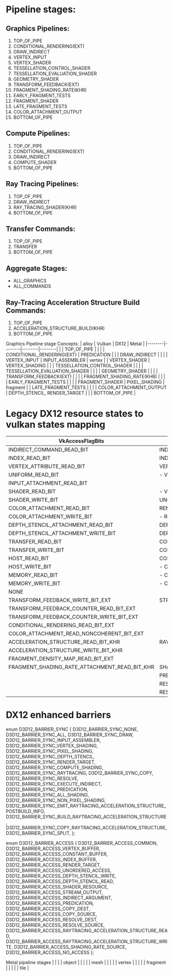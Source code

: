 
# Pipeline stages:

## Graphics Pipelines:
  1. TOP_OF_PIPE
  1. CONDITIONAL_RENDERING(EXT)
  1. DRAW_INDIRECT
  1. VERTEX_INPUT
  1. VERTEX_SHADER
  1. TESSELLATION_CONTROL_SHADER
  1. TESSELLATION_EVALUATION_SHADER
  1. GEOMETRY_SHADER
  1. TRANSFORM_FEEDBACK(EXT)
  1. FRAGMENT_SHADING_RATE(KHR)
  1. EARLY_FRAGMENT_TESTS
  1. FRAGMENT_SHADER
  1. LATE_FRAGMENT_TESTS
  1. COLOR_ATTACHMENT_OUTPUT
  1. BOTTOM_OF_PIPE

## Compute Pipelines:
  1. TOP_OF_PIPE
  1. CONDITIONAL_RENDERING(EXT)
  1. DRAW_INDIRECT
  1. COMPUTE_SHADER
  1. BOTTOM_OF_PIPE

## Ray Tracing Pipelines:
  1. TOP_OF_PIPE
  1. DRAW_INDIRECT
  1. RAY_TRACING_SHADER(KHR)
  1. BOTTOM_OF_PIPE

## Transfer Commands:
  1. TOP_OF_PIPE
  1. TRANSFER
  1. BOTTOM_OF_PIPE

## Aggregate Stages:
  - ALL_GRAPHICS
  - ALL_COMMANDS

## Ray-Tracing Acceleration Structure Build Commands:
  1. TOP_OF_PIPE
  1. ACCELERATION_STRUCTURE_BUILD(KHR)
  1. BOTTOM_OF_PIPE


Graphics Pipeline stage Concepts:
| alloy  | Vulkan |  DX12  |  Metal |
|--------|--------|--------|--------|
|        | TOP_OF_PIPE                    |                              |
|        | CONDITIONAL_RENDERING(EXT)     | PREDICATION                  |
|        | DRAW_INDIRECT                  |                              |
|        | VERTEX_INPUT                   | INPUT_ASSEMBLER              | vertex
|        | VERTEX_SHADER                  | VERTEX_SHADING               |
|        | TESSELLATION_CONTROL_SHADER    |                              |
|        | TESSELLATION_EVALUATION_SHADER |                              |
|        | GEOMETRY_SHADER                |                              |
|        | TRANSFORM_FEEDBACK(EXT)        |                              |
|        | FRAGMENT_SHADING_RATE(KHR)     |                              |
|        | EARLY_FRAGMENT_TESTS           |                              |
|        | FRAGMENT_SHADER                | PIXEL_SHADING                | fragment
|        | LATE_FRAGMENT_TESTS            |                              |
|        | COLOR_ATTACHMENT_OUTPUT        | DEPTH_STENCIL, RENDER_TARGET |
|        | BOTTOM_OF_PIPE                 |



                                          
# Legacy DX12 resource states to vulkan states mapping

| VkAccessFlagBits              |                       D3D12_RESOURCE_STATES |
|------------------------------ | ------------------------------------------- |
| INDIRECT_COMMAND_READ_BIT                     | INDIRECT_ARGUMENT
| INDEX_READ_BIT                                | INDEX_BUFFER
| VERTEX_ATTRIBUTE_READ_BIT                     | VERTEX_AND_CONSTANT_BUFFER
| UNIFORM_READ_BIT                              |  - VERTEX_AND_CONSTANT_BUFFER
| INPUT_ATTACHMENT_READ_BIT                     |
| SHADER_READ_BIT                               |  - VERTEX_AND_CONSTANT_BUFFER
| SHADER_WRITE_BIT                              | UNORDERED_ACCESS
| COLOR_ATTACHMENT_READ_BIT                     | RENDER_TARGET
| COLOR_ATTACHMENT_WRITE_BIT                    |  - RENDER_TARGET
| DEPTH_STENCIL_ATTACHMENT_READ_BIT             | DEPTH_READ
| DEPTH_STENCIL_ATTACHMENT_WRITE_BIT            | DEPTH_WRITE
| TRANSFER_READ_BIT                             | COPY_SOURCE
| TRANSFER_WRITE_BIT                            | COPY_DEST
| HOST_READ_BIT                                 | COMMON
| HOST_WRITE_BIT                                |  - COMMON
| MEMORY_READ_BIT                               |  - COMMON
| MEMORY_WRITE_BIT                              |  - COMMON
| NONE                                          |
| TRANSFORM_FEEDBACK_WRITE_BIT_EXT              | STREAM_OUT
| TRANSFORM_FEEDBACK_COUNTER_READ_BIT_EXT       |
| TRANSFORM_FEEDBACK_COUNTER_WRITE_BIT_EXT      |
| CONDITIONAL_RENDERING_READ_BIT_EXT            |
| COLOR_ATTACHMENT_READ_NONCOHERENT_BIT_EXT     |
| ACCELERATION_STRUCTURE_READ_BIT_KHR           | RAYTRACING_ACCELERATION_STRUCTURE
| ACCELERATION_STRUCTURE_WRITE_BIT_KHR          |
| FRAGMENT_DENSITY_MAP_READ_BIT_EXT             |
| FRAGMENT_SHADING_RATE_ATTACHMENT_READ_BIT_KHR | SHADING_RATE_SOURCE
|                                               | PRESENT
|                                               | RESOLVE_DEST
|                                               | RESOLVE_SOURCE

# DX12 enhanced barriers

enum D3D12_BARRIER_SYNC {
    D3D12_BARRIER_SYNC_NONE,
    D3D12_BARRIER_SYNC_ALL,
    D3D12_BARRIER_SYNC_DRAW,
    D3D12_BARRIER_SYNC_INPUT_ASSEMBLER,
    D3D12_BARRIER_SYNC_VERTEX_SHADING,
    D3D12_BARRIER_SYNC_PIXEL_SHADING,
    D3D12_BARRIER_SYNC_DEPTH_STENCIL,
    D3D12_BARRIER_SYNC_RENDER_TARGET,
    D3D12_BARRIER_SYNC_COMPUTE_SHADING,
    D3D12_BARRIER_SYNC_RAYTRACING,
    D3D12_BARRIER_SYNC_COPY,
    D3D12_BARRIER_SYNC_RESOLVE,
    D3D12_BARRIER_SYNC_EXECUTE_INDIRECT,
    D3D12_BARRIER_SYNC_PREDICATION,
    D3D12_BARRIER_SYNC_ALL_SHADING,
    D3D12_BARRIER_SYNC_NON_PIXEL_SHADING,
    D3D12_BARRIER_SYNC_EMIT_RAYTRACING_ACCELERATION_STRUCTURE_POSTBUILD_INFO,
    D3D12_BARRIER_SYNC_BUILD_RAYTRACING_ACCELERATION_STRUCTURE,
    D3D12_BARRIER_SYNC_COPY_RAYTRACING_ACCELERATION_STRUCTURE,
    D3D12_BARRIER_SYNC_SPLIT,
};

enum D3D12_BARRIER_ACCESS {
    D3D12_BARRIER_ACCESS_COMMON,
    D3D12_BARRIER_ACCESS_VERTEX_BUFFER,
    D3D12_BARRIER_ACCESS_CONSTANT_BUFFER,
    D3D12_BARRIER_ACCESS_INDEX_BUFFER,
    D3D12_BARRIER_ACCESS_RENDER_TARGET,
    D3D12_BARRIER_ACCESS_UNORDERED_ACCESS,
    D3D12_BARRIER_ACCESS_DEPTH_STENCIL_WRITE,
    D3D12_BARRIER_ACCESS_DEPTH_STENCIL_READ,
    D3D12_BARRIER_ACCESS_SHADER_RESOURCE,
    D3D12_BARRIER_ACCESS_STREAM_OUTPUT,
    D3D12_BARRIER_ACCESS_INDIRECT_ARGUMENT,
    D3D12_BARRIER_ACCESS_PREDICATION,
    D3D12_BARRIER_ACCESS_COPY_DEST,
    D3D12_BARRIER_ACCESS_COPY_SOURCE,
    D3D12_BARRIER_ACCESS_RESOLVE_DEST,
    D3D12_BARRIER_ACCESS_RESOLVE_SOURCE,
    D3D12_BARRIER_ACCESS_RAYTRACING_ACCELERATION_STRUCTURE_READ,
    D3D12_BARRIER_ACCESS_RAYTRACING_ACCELERATION_STRUCTURE_WRITE,
    D3D12_BARRIER_ACCESS_SHADING_RATE_SOURCE,
    D3D12_BARRIER_ACCESS_NO_ACCESS
};

Metal pipeline stages
|        |        |        | object |
|        |        |        | mesh   |
|        |        |        | vertex |
|        |        |        | fragment |
|        |        |        | tile    |
